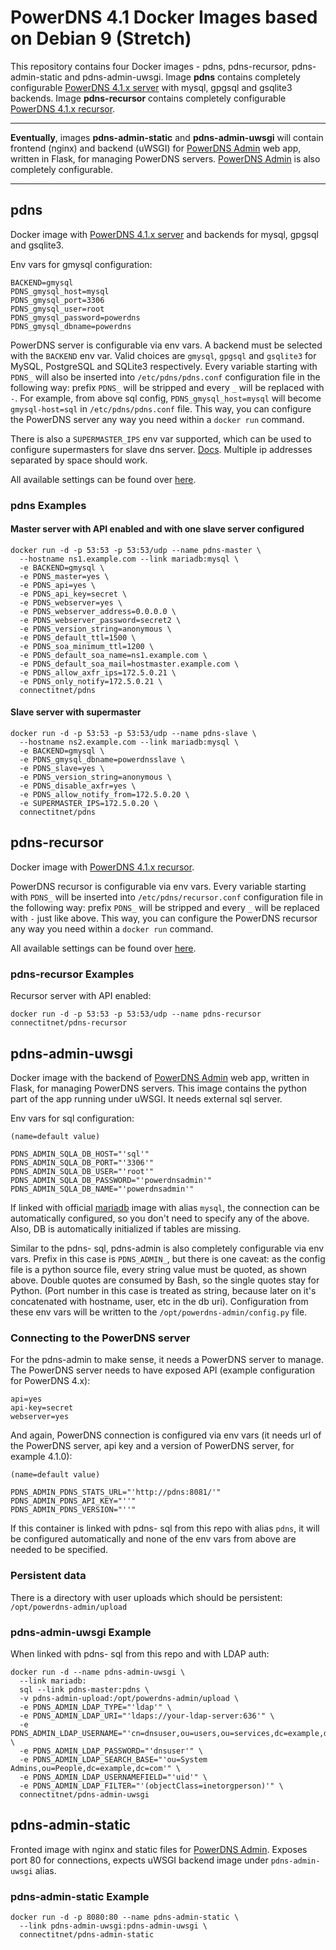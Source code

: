 # PowerDNS 4.1 Docker Images based on Debian 9 (Stretch)

This repository contains four Docker images - pdns, pdns-recursor, pdns-admin-static and pdns-admin-uwsgi.
Image **pdns** contains completely configurable [PowerDNS 4.1.x server](https://www.powerdns.com/) with mysql, gpgsql and gsqlite3 backends.
Image **pdns-recursor** contains completely configurable [PowerDNS 4.1.x recursor](https://www.powerdns.com/).
***
**Eventually**, images **pdns-admin-static** and **pdns-admin-uwsgi** will contain frontend (nginx) and backend (uWSGI) for [PowerDNS Admin](https://github.com/thomasDOTde/PowerDNS-Admin) web app, written in Flask, for managing PowerDNS servers. [PowerDNS Admin](https://github.com/thomasDOTde/PowerDNS-Admin) is also completely configurable.
***

## pdns

Docker image with [PowerDNS 4.1.x server](https://www.powerdns.com/) and backends for mysql, gpgsql and gsqlite3.

Env vars for gmysql configuration:

```text
BACKEND=gmysql
PDNS_gmysql_host=mysql
PDNS_gmysql_port=3306
PDNS_gmysql_user=root
PDNS_gmysql_password=powerdns
PDNS_gmysql_dbname=powerdns
```

PowerDNS server is configurable via env vars. A backend must be selected with the `BACKEND` env var. Valid choices are `gmysql`, `gpgsql` and `gsqlite3` for MySQL, PostgreSQL and SQLite3 respectively.
Every variable starting with `PDNS_` will also be inserted into `/etc/pdns/pdns.conf` configuration file in the following way: prefix `PDNS_` will be stripped and every `_` will be replaced with `-`. For example, from above sql config, `PDNS_gmysql_host=mysql` will become `gmysql-host=sql` in `/etc/pdns/pdns.conf` file. This way, you can configure the PowerDNS server any way you need within a `docker run` command.

There is also a `SUPERMASTER_IPS` env var supported, which can be used to configure supermasters for slave dns server. [Docs](https://doc.powerdns.com/md/authoritative/modes-of-operation/#supermaster-automatic-provisioning-of-slaves). Multiple ip addresses separated by space should work.

All available settings can be found over [here](https://doc.powerdns.com/md/authoritative/settings/).

### pdns Examples

#### Master server with API enabled and with one slave server configured

```shell
docker run -d -p 53:53 -p 53:53/udp --name pdns-master \
  --hostname ns1.example.com --link mariadb:mysql \
  -e BACKEND=gmysql \
  -e PDNS_master=yes \
  -e PDNS_api=yes \
  -e PDNS_api_key=secret \
  -e PDNS_webserver=yes \
  -e PDNS_webserver_address=0.0.0.0 \
  -e PDNS_webserver_password=secret2 \
  -e PDNS_version_string=anonymous \
  -e PDNS_default_ttl=1500 \
  -e PDNS_soa_minimum_ttl=1200 \
  -e PDNS_default_soa_name=ns1.example.com \
  -e PDNS_default_soa_mail=hostmaster.example.com \
  -e PDNS_allow_axfr_ips=172.5.0.21 \
  -e PDNS_only_notify=172.5.0.21 \
  connectitnet/pdns
```

#### Slave server with supermaster

```shell
docker run -d -p 53:53 -p 53:53/udp --name pdns-slave \
  --hostname ns2.example.com --link mariadb:mysql \
  -e BACKEND=gmysql \
  -e PDNS_gmysql_dbname=powerdnsslave \
  -e PDNS_slave=yes \
  -e PDNS_version_string=anonymous \
  -e PDNS_disable_axfr=yes \
  -e PDNS_allow_notify_from=172.5.0.20 \
  -e SUPERMASTER_IPS=172.5.0.20 \
  connectitnet/pdns
```

## pdns-recursor

Docker image with [PowerDNS 4.1.x recursor](https://www.powerdns.com/).

PowerDNS recursor is configurable via env vars. Every variable starting with `PDNS_` will be inserted into `/etc/pdns/recursor.conf` configuration file in the following way: prefix `PDNS_` will be stripped and every `_` will be replaced with `-` just like above. This way, you can configure the PowerDNS recursor any way you need within a `docker run` command.

All available settings can be found over [here](https://doc.powerdns.com/md/recursor/settings/).

### pdns-recursor Examples

Recursor server with API enabled:

```shell
docker run -d -p 53:53 -p 53:53/udp --name pdns-recursor connectitnet/pdns-recursor
```

## pdns-admin-uwsgi

Docker image with the backend of [PowerDNS Admin](https://github.com/thomasDOTde/PowerDNS-Admin) web app, written in Flask, for managing PowerDNS servers. This image contains the python part of the app running under uWSGI. It needs external sql server.

Env vars for sql configuration:

```text
(name=default value)

PDNS_ADMIN_SQLA_DB_HOST="'sql'"
PDNS_ADMIN_SQLA_DB_PORT="'3306'"
PDNS_ADMIN_SQLA_DB_USER="'root'"
PDNS_ADMIN_SQLA_DB_PASSWORD="'powerdnsadmin'"
PDNS_ADMIN_SQLA_DB_NAME="'powerdnsadmin'"
```

If linked with official [mariadb](https://hub.docker.com/_/mariadb/) image with alias `mysql`, the connection can be automatically configured, so you don't need to specify any of the above. Also, DB is automatically initialized if tables are missing.

Similar to the pdns-
sql, pdns-admin is also completely configurable via env vars. Prefix in this case is `PDNS_ADMIN_`, but there is one caveat: as the config file is a python source file, every string value must be quoted, as shown above. Double quotes are consumed by Bash, so the single quotes stay for Python. (Port number in this case is treated as string, because later on it's concatenated with hostname, user, etc in the db uri). Configuration from these env vars will be written to the `/opt/powerdns-admin/config.py` file.

### Connecting to the PowerDNS server

For the pdns-admin to make sense, it needs a PowerDNS server to manage. The PowerDNS server needs to have exposed API (example configuration for PowerDNS 4.x):

```text
api=yes
api-key=secret
webserver=yes
```

And again, PowerDNS connection is configured via env vars (it needs url of the PowerDNS server, api key and a version of PowerDNS server, for example 4.1.0):

```text
(name=default value)

PDNS_ADMIN_PDNS_STATS_URL="'http://pdns:8081/'"
PDNS_ADMIN_PDNS_API_KEY="''"
PDNS_ADMIN_PDNS_VERSION="''"
```

If this container is linked with pdns-
sql from this repo with alias `pdns`, it will be configured automatically and none of the env vars from above are needed to be specified.

### Persistent data

There is a directory with user uploads which should be persistent: `/opt/powerdns-admin/upload`

### pdns-admin-uwsgi Example

When linked with pdns-
sql from this repo and with LDAP auth:

```text
docker run -d --name pdns-admin-uwsgi \
  --link mariadb:
  sql --link pdns-master:pdns \
  -v pdns-admin-upload:/opt/powerdns-admin/upload \
  -e PDNS_ADMIN_LDAP_TYPE="'ldap'" \
  -e PDNS_ADMIN_LDAP_URI="'ldaps://your-ldap-server:636'" \
  -e PDNS_ADMIN_LDAP_USERNAME="'cn=dnsuser,ou=users,ou=services,dc=example,dc=com'" \
  -e PDNS_ADMIN_LDAP_PASSWORD="'dnsuser'" \
  -e PDNS_ADMIN_LDAP_SEARCH_BASE="'ou=System Admins,ou=People,dc=example,dc=com'" \
  -e PDNS_ADMIN_LDAP_USERNAMEFIELD="'uid'" \
  -e PDNS_ADMIN_LDAP_FILTER="'(objectClass=inetorgperson)'" \
  connectitnet/pdns-admin-uwsgi
```

## pdns-admin-static

Fronted image with nginx and static files for [PowerDNS Admin](https://github.com/thomasDOTde/PowerDNS-Admin). Exposes port 80 for connections, expects uWSGI backend image under `pdns-admin-uwsgi` alias.

### pdns-admin-static Example

```shell
docker run -d -p 8080:80 --name pdns-admin-static \
  --link pdns-admin-uwsgi:pdns-admin-uwsgi \
  connectitnet/pdns-admin-static
```